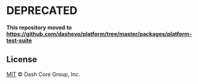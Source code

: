 # DEPRECATED

**This repository moved to https://github.com/dashevo/platform/tree/master/packages/platform-test-suite**

## License

[MIT](LICENSE) &copy; Dash Core Group, Inc.
